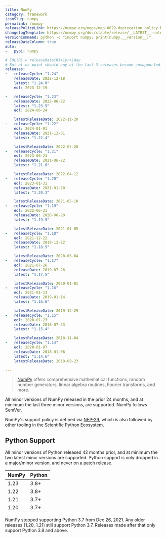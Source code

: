```yaml
---
title: NumPy
category: framework
iconSlug: numpy
permalink: /numpy
releasePolicyLink: https://numpy.org/neps/nep-0029-deprecation_policy.html
changelogTemplate: https://numpy.org/doc/stable/release/__LATEST__-notes.html
versionCommand: python -c "import numpy; print(numpy.__version__)"
releaseDateColumn: true
auto:
-   pypi: numpy

# EOL(R) = releaseDate(R)+1yr+1day
# But at no point should any of the last 3 releases become unsupported.
releases:
-   releaseCycle: "1.24"
    releaseDate: 2022-12-18
    latest: "1.24.0"
    eol: 2023-12-19

-   releaseCycle: "1.23"
    releaseDate: 2022-06-22
    latest: "1.23.5"
    eol: 2024-06-24

    latestReleaseDate: 2022-11-20
-   releaseCycle: "1.22"
    eol: 2024-01-01
    releaseDate: 2021-12-31
    latest: "1.22.4"

    latestReleaseDate: 2022-05-20
-   releaseCycle: "1.21"
    eol: 2023-06-23
    releaseDate: 2021-06-22
    latest: "1.21.6"

    latestReleaseDate: 2022-04-12
-   releaseCycle: "1.20"
    eol: 2023-01-31
    releaseDate: 2021-01-30
    latest: "1.20.3"

    latestReleaseDate: 2021-05-10
-   releaseCycle: "1.19"
    eol: 2022-06-21
    releaseDate: 2020-06-20
    latest: "1.19.5"

    latestReleaseDate: 2021-01-05
-   releaseCycle: "1.18"
    eol: 2021-12-22
    releaseDate: 2019-12-22
    latest: "1.18.5"

    latestReleaseDate: 2020-06-04
-   releaseCycle: "1.17"
    eol: 2021-07-26
    releaseDate: 2019-07-26
    latest: "1.17.5"

    latestReleaseDate: 2020-01-01
-   releaseCycle: "1.16"
    eol: 2021-01-13
    releaseDate: 2019-01-14
    latest: "1.16.6"

    latestReleaseDate: 2019-12-29
-   releaseCycle: "1.15"
    eol: 2020-07-23
    releaseDate: 2018-07-23
    latest: "1.15.4"

    latestReleaseDate: 2018-11-04
-   releaseCycle: "1.14"
    eol: 2020-01-07
    releaseDate: 2018-01-06
    latest: "1.14.6"
    latestReleaseDate: 2018-09-23

---
```


> [NumPy](https://numpy.org/) offers comprehensive mathematical functions, random number generators, linear algebra routines, Fourier transforms, and more.

All minor versions of NumPy released in the prior 24 months, and at minimum the last three minor versions, are supported. NumPy follows SemVer.

NumPy's support policy is defined via [NEP-29](https://numpy.org/neps/nep-0029-deprecation_policy.html), which is also followed by other tooling in the Scientific Python Ecosystem.

## Python Support

All minor versions of Python released 42 months prior, and at minimum the two latest minor versions are supported. Python support is only dropped in a major/minor version, and never on a patch release.

NumPy | Python
------|-------
1.23  | 3.8+
1.22  | 3.8+
1.21  | 3.7+
1.20  | 3.7+

NumPy stopped supporting Python 3.7 from Dec 26, 2021. Any older releases (1.20, 1.21) still support Python 3.7. Releases made after that only support Python 3.8 and above.
